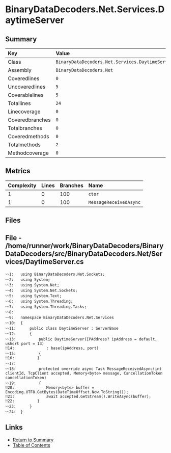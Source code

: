 ﻿# BinaryDataDecoders.Net.Services.DaytimeServer

## Summary

| Key             | Value                                           |
| :-------------- | :---------------------------------------------- |
| Class           | `BinaryDataDecoders.Net.Services.DaytimeServer` |
| Assembly        | `BinaryDataDecoders.Net`                        |
| Coveredlines    | `0`                                             |
| Uncoveredlines  | `5`                                             |
| Coverablelines  | `5`                                             |
| Totallines      | `24`                                            |
| Linecoverage    | `0`                                             |
| Coveredbranches | `0`                                             |
| Totalbranches   | `0`                                             |
| Coveredmethods  | `0`                                             |
| Totalmethods    | `2`                                             |
| Methodcoverage  | `0`                                             |

## Metrics

| Complexity | Lines | Branches | Name                   |
| :--------- | :---- | :------- | :--------------------- |
| 1          | 0     | 100      | `ctor`                 |
| 1          | 0     | 100      | `MessageReceivedAsync` |

## Files

## File - /home/runner/work/BinaryDataDecoders/BinaryDataDecoders/src/BinaryDataDecoders.Net/Services/DaytimeServer.cs

```CSharp
〰1:   using BinaryDataDecoders.Net.Sockets;
〰2:   using System;
〰3:   using System.Net;
〰4:   using System.Net.Sockets;
〰5:   using System.Text;
〰6:   using System.Threading;
〰7:   using System.Threading.Tasks;
〰8:   
〰9:   namespace BinaryDataDecoders.Net.Services
〰10:  {
〰11:      public class DaytimeServer : ServerBase
〰12:      {
〰13:          public DaytimeServer(IPAddress? ipAddress = default, ushort port = 13)
‼14:              : base(ipAddress, port)
〰15:          {
‼16:          }
〰17:  
〰18:          protected override async Task MessageReceivedAsync(int clientId, TcpClient accepted, Memory<byte> message, CancellationToken cancellationToken)
〰19:          {
‼20:              Memory<byte> buffer = Encoding.UTF8.GetBytes(DateTimeOffset.Now.ToString());
‼21:              await accepted.GetStream().WriteAsync(buffer);
‼22:          }
〰23:      }
〰24:  }
```

## Links

* [Return to Summary](Summary.md)
* [Table of Contents](../TOC.md)


